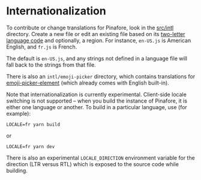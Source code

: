 # Internationalization

To contribute or change translations for Pinafore, look in the [src/intl](https://github.com/nolanlawson/pinafore/tree/master/src/intl) directory. Create a new file or edit an existing file based on its [two-letter language code](https://en.wikipedia.org/wiki/List_of_ISO_639-1_codes) and optionally, a region. For instance, `en-US.js` is American English, and `fr.js` is French.

The default is `en-US.js`, and any strings not defined in a language file will fall back to the strings from that file.

There is also an `intl/emoji-picker` directory, which contains translations for [emoji-picker-element](https://github.com/nolanlawson/emoji-picker-element)
(which already comes with English built-in).

Note that internationalization is currently experimental. Client-side locale switching is not supported – when you build
the instance of Pinafore, it is either one language or another. To build in a particular language, use (for example):

    LOCALE=fr yarn build

or

    LOCALE=fr yarn dev

There is also an experimental `LOCALE_DIRECTION` environment variable for the direction (LTR versus RTL) which is
exposed to the source code while building.
